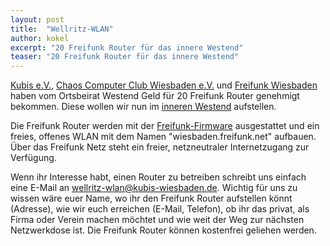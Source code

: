 ```yaml
---
layout: post
title:  "Wellritz-WLAN"
author: kokel
excerpt: "20 Freifunk Router für das innere Westend"
teaser: "20 Freifunk Router für das innere Westend"
---
```


[Kubis e.V.](http://www.kubis-wiesbaden.de/), [Chaos Computer Club Wiesbaden e.V.](https://www.cccwi.de/) und [Freifunk Wiesbaden](https://www.wiesbaden.freifunk.net/) haben vom Ortsbeirat Westend Geld für 20 Freifunk Router genehmigt bekommen. Diese wollen wir nun im [inneren Westend](https://www.wiesbaden.de/leben-in-wiesbaden/planen/wohnen/stadterneuerung/inneres-westend.php) aufstellen.

Die Freifunk Router werden mit der [Freifunk-Firmware](https://wizard.freifunk-mwu.de/) ausgestattet und ein freies, offenes WLAN mit dem Namen "wiesbaden.freifunk.net" aufbauen. Über das Freifunk Netz steht ein freier, netzneutraler Internetzugang zur Verfügung.

Wenn ihr Interesse habt, einen Router zu betreiben schreibt uns einfach eine E-Mail an [wellritz-wlan@kubis-wiesbaden.de](mailto:wellritz-wlan@kubis-wiesbaden.de). Wichtig für uns zu wissen wäre euer Name, wo ihr den Freifunk Router aufstellen könnt (Adresse), wie wir euch erreichen (E-Mail, Telefon), ob ihr das privat, als Firma oder Verein machen möchtet und wie weit der Weg zur nächsten Netzwerkdose ist. Die Freifunk Router können kostenfrei geliehen werden.
